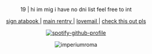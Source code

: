 <div align="center">



 19 | hi im mig i have no dni list feel free to int  
  
</div>

<p align="center">
  <a href="https://imperiumroma.atabook.org/"> sign atabook </a> |
  <a href="https://rentry.co/slipthenoose"> main rentry </a> | 
 <a href="https://rentry.co/droppingbytoshowsomelove"> lovemail </a> |  <a href="https://rentry.co/chlorosis"> check this out pls </a> 

<div align="center">

[![spotify-github-profile](https://spotify-github-profile.kittinanx.com/api/view?uid=3x6vn1cvcof6ch6l78k8m8ht8&cover_image=true&theme=novatorem&show_offline=false&background_color=121212&interchange=false&bar_color=e6dad6&bar_color_cover=false)](https://github.com/kittinan/spotify-github-profile)

</div>

<p align="center"> <img src="https://komarev.com/ghpvc/?username=imperiumroma&color=yellow" alt="imperiumroma" /> </p>
